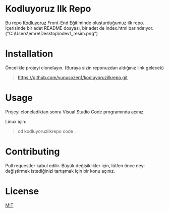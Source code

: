 # Kodluyoruz Ilk Repo
Bu repo [Kodluyoruz](https://kodluyoruz.org/) Front-End Eğitiminde oluşturduğumuz ilk repo. İçerisinde bir adet README dosyası, bir adet de index.html barındırıyor.
("C:\Users\emre\Desktop\ödev1_resim.png")
# Installation
Öncelikle projeyi clonelayın. (Buraya sizin reponuzdan aldığınız link gelecek)
>https://github.com/yunusozen1/kodluyoruzilkrepo.git
# Usage
Projeyi cloneladıktan sonra Visual Studio Code programında açınız.

Linux için: 
>cd kodluyoruzilkrepo
>code .
# Contributing
Pull requestler kabul edilir. Büyük değişiklikler için, lütfen önce neyi değiştirmek istediğinizi tartışmak için bir konu açınız.
# License
[MIT](https://choosealicense.com/licenses/mit/)